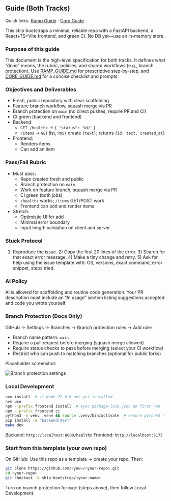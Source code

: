 ## Guide (Both Tracks)

Quick links: [Ramp Guide](RAMP_GUIDE.md) · [Core Guide](CORE_GUIDE.md)

This ship bootstraps a minimal, reliable repo with a FastAPI backend, a React+TS+Vite frontend, and green CI. No DB yet—use an in-memory store.

### Purpose of this guide

This document is the high-level specification for both tracks. It defines what “done” means, the rubric, policies, and shared workflows (e.g., branch protection). Use [RAMP_GUIDE.md](RAMP_GUIDE.md) for prescriptive step-by-step, and [CORE_GUIDE.md](CORE_GUIDE.md) for a concise checklist and prompts.

### Objectives and Deliverables

- Fresh, public repository with clear scaffolding
- Feature branch workflow, squash merge via PR
- Branch protection on `main` (no direct pushes, require PR and CI)
- CI green (backend and frontend)
- Backend:
  - `GET /healthz` → `{ "status": "ok" }`
  - `/items` → `GET` list, `POST` create `{text}`; returns `{id, text, created_at}`
- Frontend:
  - Renders items
  - Can add an item

### Pass/Fail Rubric

- Must pass:
  - Repo created fresh and public
  - Branch protection on `main`
  - Work on feature branch, squash merge via PR
  - CI green (both jobs)
  - `/healthz` works; `/items` GET/POST work
  - Frontend can add and render items
- Stretch:
  - Optimistic UI for add
  - Minimal error boundary
  - Input length validation on client and server

### Stuck Protocol

1) Reproduce the issue. 2) Copy the first 20 lines of the error. 3) Search for that exact error message. 4) Make a tiny change and retry. 5) Ask for help using the issue template with: OS, versions, exact command, error snippet, steps tried.

### AI Policy

AI is allowed for scaffolding and routine code generation. Your PR description must include an “AI usage” section listing suggestions accepted and code you wrote yourself.

### Branch Protection (Docs Only)

GitHub → Settings → Branches → Branch protection rules → Add rule:

- Branch name pattern: `main`
- Require a pull request before merging (squash merge allowed)
- Require status checks to pass before merging (select your CI workflow)
- Restrict who can push to matching branches (optional for public forks)

Placeholder screenshot:

![Branch protection settings](docs/screenshots/branch-protection.png)

### Local Development

```bash
nvm install  # if Node 22.6.0 not yet installed
nvm use
npm --prefix frontend install  # sync package-lock.json on first run
npm --prefix frontend ci
python3 -m venv .venv && source .venv/bin/activate  # ensure python3 --version >= 3.12 (PowerShell: .\.venv\Scripts\Activate.ps1)
pip install -e "backend[dev]"
make dev
```

Backend: `http://localhost:8000/healthz`  Frontend: `http://localhost:5173`

### Start from this template (your own repo)

On GitHub: Use this repo as a template → create your repo. Then:

```bash
git clone https://github.com/<you>/<your-repo>.git
cd <your-repo>
git checkout -b ship-bootstrap/<your-name>
```

Turn on branch protection for `main` (steps above), then follow Local Development.


